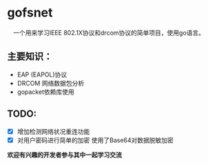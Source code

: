 # gofsnet
　一个用来学习IEEE 802.1X协议和drcom协议的简单项目，使用go语言。
 
## 主要知识：
 - EAP (EAPOL)协议
 - DRCOM 网络数据包分析
 - gopacket依赖库使用

## TODO:
- [x] 增加检测网络状况重连功能
- [x] 对用户密码进行简单的加密
    使用了Base64对数据脱敏加密
 
**欢迎有兴趣的开发者参与其中一起学习交流**
